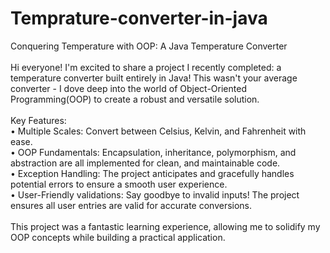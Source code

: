 # Temprature-converter-in-java
Conquering Temperature with OOP: A Java Temperature Converter<br/>
<br/>
Hi everyone!  I'm excited to share a project I recently completed: a temperature converter built entirely in Java! This wasn't your average converter - I  dove deep into the world of Object-Oriented Programming(OOP) to create a robust and versatile solution.<br/>
<br/>
Key Features:
<br/>
• Multiple Scales: Convert between Celsius, Kelvin, and Fahrenheit with ease. <br/>
• OOP Fundamentals: Encapsulation, inheritance, polymorphism, and abstraction are all implemented for clean, and maintainable code.<br/>
• Exception Handling: The project anticipates and gracefully handles potential errors to ensure a smooth user experience.<br/>
• User-Friendly validations: Say goodbye to invalid inputs! The project ensures all user entries are valid for accurate conversions.<br/>
<br/>
This project was a fantastic learning experience, allowing me to solidify my OOP concepts while building a practical application.
